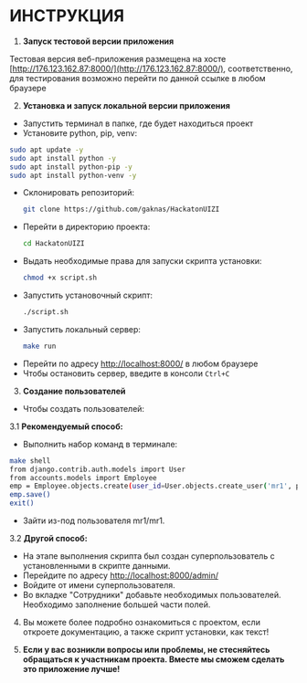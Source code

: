 # ИНСТРУКЦИЯ

1. **Запуск тестовой версии приложения**

Тестовая версия веб-приложения размещена на хосте [http://176.123.162.87:8000/](http://176.123.162.87:8000/),
соответственно, для тестирования возможно перейти по данной ссылке в любом браузере

2. **Установка и запуск локальной версии приложения**
- Запустить терминал в папке, где будет находиться проект
- Установите python, pip, venv:
```bash
sudo apt update -y
sudo apt install python -y
sudo apt install python-pip -y
sudo apt install python-venv -y

```
  
- Склонировать репозиторий:
  ```bash
  git clone https://github.com/gaknas/HackatonUIZI
  ```
- Перейти в директорию проекта:
  ```bash
  cd HackatonUIZI
  ```
- Выдать необходимые права для запуски скрипта установки: 
  ```bash
  chmod +x script.sh
  ```
- Запустить установочный скрипт:
  ```bash
  ./script.sh
  ```
- Запустить локальный сервер:
  ```bash
  make run
  ```
- Перейти по адресу [http://localhost:8000/](http://localhost:8000/) в любом браузере
- Чтобы остановить сервер, введите в консоли `Ctrl+C`

3. **Создание пользователей**
- Чтобы создать пользователей:


3.1 **Рекомендуемый способ:**
- Выполнить набор команд в терминале:
```bash
make shell
from django.contrib.auth.models import User
from accounts.models import Employee
emp = Employee.objects.create(user_id=User.objects.create_user('mr1', password='mr1').pk, role=3)
emp.save()
exit()
```

- Зайти из-под пользователя mr1/mr1.


3.2 **Другой способ:**
- На этапе выполнения скрипта был создан суперпользователь с установленными в скрипте данными.
- Перейдите по адресу [http://localhost:8000/admin/](http://localhost:8000/admin/)
- Войдите от имени суперпользователя.
- Во вкладке "Сотрудники" добавьте необходимых пользователей. Необходимо заполнение большей части полей.

4. Вы можете более подробно ознакомиться с проектом, если откроете документацию, а также скрипт установки, как текст!
  
5. **Если у вас возникли вопросы или проблемы, не стесняйтесь обращаться к участникам проекта. Вместе мы сможем сделать это приложение лучше!**

